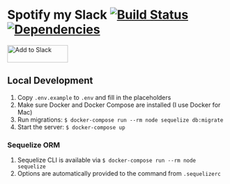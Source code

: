 # Spotify my Slack [![Build Status](https://travis-ci.com/micthiesen/spotify-my-slack.svg?branch=master)](https://travis-ci.com/micthiesen/spotify-my-slack) [![Dependencies](https://david-dm.org/micthiesen/spotify-my-slack.svg)](https://david-dm.org/micthiesen/spotify-my-slack)

<a href="https://slack.com/oauth/authorize?client_id=406841633714.406803330164&scope=users.profile:write&redirect_uri=https%3A%2F%2Fspotify-my-slack.herokuapp.com%2Fslack-grant-callback"><img alt="Add to Slack" height="40" width="139" src="https://platform.slack-edge.com/img/add_to_slack.png" srcset="https://platform.slack-edge.com/img/add_to_slack.png 1x, https://platform.slack-edge.com/img/add_to_slack@2x.png 2x"></a>

## Local Development
1. Copy `.env.example` to `.env` and fill in the placeholders
1. Make sure Docker and Docker Compose are installed (I use Docker for Mac)
1. Run migrations: `$ docker-compose run --rm node sequelize db:migrate`
1. Start the server: `$ docker-compose up`

### Sequelize ORM
1. Sequelize CLI is available via `$ docker-compose run --rm node sequelize`
1. Options are automatically provided to the command from `.sequelizerc`
